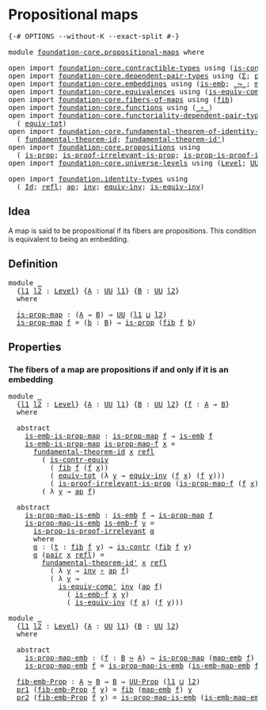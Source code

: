 # Propositional maps

<pre class="Agda"><a id="31" class="Symbol">{-#</a> <a id="35" class="Keyword">OPTIONS</a> <a id="43" class="Pragma">--without-K</a> <a id="55" class="Pragma">--exact-split</a> <a id="69" class="Symbol">#-}</a>

<a id="74" class="Keyword">module</a> <a id="81" href="foundation-core.propositional-maps.html" class="Module">foundation-core.propositional-maps</a> <a id="116" class="Keyword">where</a>

<a id="123" class="Keyword">open</a> <a id="128" class="Keyword">import</a> <a id="135" href="foundation-core.contractible-types.html" class="Module">foundation-core.contractible-types</a> <a id="170" class="Keyword">using</a> <a id="176" class="Symbol">(</a><a id="177" href="foundation-core.contractible-types.html#3297" class="Function">is-contr-equiv</a><a id="191" class="Symbol">;</a> <a id="193" href="foundation-core.contractible-types.html#992" class="Function">is-contr</a><a id="201" class="Symbol">)</a>
<a id="203" class="Keyword">open</a> <a id="208" class="Keyword">import</a> <a id="215" href="foundation-core.dependent-pair-types.html" class="Module">foundation-core.dependent-pair-types</a> <a id="252" class="Keyword">using</a> <a id="258" class="Symbol">(</a><a id="259" href="foundation-core.dependent-pair-types.html#502" class="Record">Σ</a><a id="260" class="Symbol">;</a> <a id="262" href="foundation-core.dependent-pair-types.html#575" class="InductiveConstructor">pair</a><a id="266" class="Symbol">;</a> <a id="268" href="foundation-core.dependent-pair-types.html#592" class="Field">pr1</a><a id="271" class="Symbol">;</a> <a id="273" href="foundation-core.dependent-pair-types.html#604" class="Field">pr2</a><a id="276" class="Symbol">)</a>
<a id="278" class="Keyword">open</a> <a id="283" class="Keyword">import</a> <a id="290" href="foundation-core.embeddings.html" class="Module">foundation-core.embeddings</a> <a id="317" class="Keyword">using</a> <a id="323" class="Symbol">(</a><a id="324" href="foundation-core.embeddings.html#980" class="Function">is-emb</a><a id="330" class="Symbol">;</a> <a id="332" href="foundation-core.embeddings.html#1062" class="Function Operator">_↪_</a><a id="335" class="Symbol">;</a> <a id="337" href="foundation-core.embeddings.html#1205" class="Function">map-emb</a><a id="344" class="Symbol">;</a> <a id="346" href="foundation-core.embeddings.html#1252" class="Function">is-emb-map-emb</a><a id="360" class="Symbol">)</a>
<a id="362" class="Keyword">open</a> <a id="367" class="Keyword">import</a> <a id="374" href="foundation-core.equivalences.html" class="Module">foundation-core.equivalences</a> <a id="403" class="Keyword">using</a> <a id="409" class="Symbol">(</a><a id="410" href="foundation-core.equivalences.html#7528" class="Function">is-equiv-comp&#39;</a><a id="424" class="Symbol">;</a> <a id="426" href="foundation-core.equivalences.html#1607" class="Function Operator">_≃_</a><a id="429" class="Symbol">)</a>
<a id="431" class="Keyword">open</a> <a id="436" class="Keyword">import</a> <a id="443" href="foundation-core.fibers-of-maps.html" class="Module">foundation-core.fibers-of-maps</a> <a id="474" class="Keyword">using</a> <a id="480" class="Symbol">(</a><a id="481" href="foundation-core.fibers-of-maps.html#928" class="Function">fib</a><a id="484" class="Symbol">)</a>
<a id="486" class="Keyword">open</a> <a id="491" class="Keyword">import</a> <a id="498" href="foundation-core.functions.html" class="Module">foundation-core.functions</a> <a id="524" class="Keyword">using</a> <a id="530" class="Symbol">(</a><a id="531" href="foundation-core.functions.html#407" class="Function Operator">_∘_</a><a id="534" class="Symbol">)</a>
<a id="536" class="Keyword">open</a> <a id="541" class="Keyword">import</a> <a id="548" href="foundation-core.functoriality-dependent-pair-types.html" class="Module">foundation-core.functoriality-dependent-pair-types</a> <a id="599" class="Keyword">using</a>
  <a id="607" class="Symbol">(</a> <a id="609" href="foundation-core.functoriality-dependent-pair-types.html#6804" class="Function">equiv-tot</a><a id="618" class="Symbol">)</a>
<a id="620" class="Keyword">open</a> <a id="625" class="Keyword">import</a> <a id="632" href="foundation-core.fundamental-theorem-of-identity-types.html" class="Module">foundation-core.fundamental-theorem-of-identity-types</a> <a id="686" class="Keyword">using</a>
  <a id="694" class="Symbol">(</a> <a id="696" href="foundation-core.fundamental-theorem-of-identity-types.html#1888" class="Function">fundamental-theorem-id</a><a id="718" class="Symbol">;</a> <a id="720" href="foundation-core.fundamental-theorem-of-identity-types.html#2160" class="Function">fundamental-theorem-id&#39;</a><a id="743" class="Symbol">)</a>
<a id="745" class="Keyword">open</a> <a id="750" class="Keyword">import</a> <a id="757" href="foundation-core.propositions.html" class="Module">foundation-core.propositions</a> <a id="786" class="Keyword">using</a>
  <a id="794" class="Symbol">(</a> <a id="796" href="foundation-core.propositions.html#1295" class="Function">is-prop</a><a id="803" class="Symbol">;</a> <a id="805" href="foundation-core.propositions.html#3036" class="Function">is-proof-irrelevant-is-prop</a><a id="832" class="Symbol">;</a> <a id="834" href="foundation-core.propositions.html#3209" class="Function">is-prop-is-proof-irrelevant</a><a id="861" class="Symbol">;</a> <a id="863" href="foundation-core.propositions.html#1380" class="Function">UU-Prop</a><a id="870" class="Symbol">)</a>
<a id="872" class="Keyword">open</a> <a id="877" class="Keyword">import</a> <a id="884" href="foundation-core.universe-levels.html" class="Module">foundation-core.universe-levels</a> <a id="916" class="Keyword">using</a> <a id="922" class="Symbol">(</a><a id="923" href="Agda.Primitive.html#597" class="Postulate">Level</a><a id="928" class="Symbol">;</a> <a id="930" href="foundation-core.universe-levels.html#222" class="Primitive">UU</a><a id="932" class="Symbol">;</a> <a id="934" href="Agda.Primitive.html#810" class="Primitive Operator">_⊔_</a><a id="937" class="Symbol">)</a>

<a id="940" class="Keyword">open</a> <a id="945" class="Keyword">import</a> <a id="952" href="foundation.identity-types.html" class="Module">foundation.identity-types</a> <a id="978" class="Keyword">using</a>
  <a id="986" class="Symbol">(</a> <a id="988" href="foundation-core.identity-types.html#641" class="Datatype">Id</a><a id="990" class="Symbol">;</a> <a id="992" href="foundation-core.identity-types.html#694" class="InductiveConstructor">refl</a><a id="996" class="Symbol">;</a> <a id="998" href="foundation-core.identity-types.html#2853" class="Function">ap</a><a id="1000" class="Symbol">;</a> <a id="1002" href="foundation-core.identity-types.html#1552" class="Function">inv</a><a id="1005" class="Symbol">;</a> <a id="1007" href="foundation.identity-types.html#1216" class="Function">equiv-inv</a><a id="1016" class="Symbol">;</a> <a id="1018" href="foundation.identity-types.html#1088" class="Function">is-equiv-inv</a><a id="1030" class="Symbol">)</a>
</pre>
## Idea

A map is said to be propositional if its fibers are propositions. This condition is equivalent to being an embedding.

## Definition

<pre class="Agda"><a id="1188" class="Keyword">module</a> <a id="1195" href="foundation-core.propositional-maps.html#1195" class="Module">_</a>
  <a id="1199" class="Symbol">{</a><a id="1200" href="foundation-core.propositional-maps.html#1200" class="Bound">l1</a> <a id="1203" href="foundation-core.propositional-maps.html#1203" class="Bound">l2</a> <a id="1206" class="Symbol">:</a> <a id="1208" href="Agda.Primitive.html#597" class="Postulate">Level</a><a id="1213" class="Symbol">}</a> <a id="1215" class="Symbol">{</a><a id="1216" href="foundation-core.propositional-maps.html#1216" class="Bound">A</a> <a id="1218" class="Symbol">:</a> <a id="1220" href="foundation-core.universe-levels.html#222" class="Primitive">UU</a> <a id="1223" href="foundation-core.propositional-maps.html#1200" class="Bound">l1</a><a id="1225" class="Symbol">}</a> <a id="1227" class="Symbol">{</a><a id="1228" href="foundation-core.propositional-maps.html#1228" class="Bound">B</a> <a id="1230" class="Symbol">:</a> <a id="1232" href="foundation-core.universe-levels.html#222" class="Primitive">UU</a> <a id="1235" href="foundation-core.propositional-maps.html#1203" class="Bound">l2</a><a id="1237" class="Symbol">}</a>
  <a id="1241" class="Keyword">where</a>

  <a id="1250" href="foundation-core.propositional-maps.html#1250" class="Function">is-prop-map</a> <a id="1262" class="Symbol">:</a> <a id="1264" class="Symbol">(</a><a id="1265" href="foundation-core.propositional-maps.html#1216" class="Bound">A</a> <a id="1267" class="Symbol">→</a> <a id="1269" href="foundation-core.propositional-maps.html#1228" class="Bound">B</a><a id="1270" class="Symbol">)</a> <a id="1272" class="Symbol">→</a> <a id="1274" href="foundation-core.universe-levels.html#222" class="Primitive">UU</a> <a id="1277" class="Symbol">(</a><a id="1278" href="foundation-core.propositional-maps.html#1200" class="Bound">l1</a> <a id="1281" href="Agda.Primitive.html#810" class="Primitive Operator">⊔</a> <a id="1283" href="foundation-core.propositional-maps.html#1203" class="Bound">l2</a><a id="1285" class="Symbol">)</a>
  <a id="1289" href="foundation-core.propositional-maps.html#1250" class="Function">is-prop-map</a> <a id="1301" href="foundation-core.propositional-maps.html#1301" class="Bound">f</a> <a id="1303" class="Symbol">=</a> <a id="1305" class="Symbol">(</a><a id="1306" href="foundation-core.propositional-maps.html#1306" class="Bound">b</a> <a id="1308" class="Symbol">:</a> <a id="1310" href="foundation-core.propositional-maps.html#1228" class="Bound">B</a><a id="1311" class="Symbol">)</a> <a id="1313" class="Symbol">→</a> <a id="1315" href="foundation-core.propositions.html#1295" class="Function">is-prop</a> <a id="1323" class="Symbol">(</a><a id="1324" href="foundation-core.fibers-of-maps.html#928" class="Function">fib</a> <a id="1328" href="foundation-core.propositional-maps.html#1301" class="Bound">f</a> <a id="1330" href="foundation-core.propositional-maps.html#1306" class="Bound">b</a><a id="1331" class="Symbol">)</a>
</pre>
## Properties

### The fibers of a map are propositions if and only if it is an embedding

<pre class="Agda"><a id="1437" class="Keyword">module</a> <a id="1444" href="foundation-core.propositional-maps.html#1444" class="Module">_</a>
  <a id="1448" class="Symbol">{</a><a id="1449" href="foundation-core.propositional-maps.html#1449" class="Bound">l1</a> <a id="1452" href="foundation-core.propositional-maps.html#1452" class="Bound">l2</a> <a id="1455" class="Symbol">:</a> <a id="1457" href="Agda.Primitive.html#597" class="Postulate">Level</a><a id="1462" class="Symbol">}</a> <a id="1464" class="Symbol">{</a><a id="1465" href="foundation-core.propositional-maps.html#1465" class="Bound">A</a> <a id="1467" class="Symbol">:</a> <a id="1469" href="foundation-core.universe-levels.html#222" class="Primitive">UU</a> <a id="1472" href="foundation-core.propositional-maps.html#1449" class="Bound">l1</a><a id="1474" class="Symbol">}</a> <a id="1476" class="Symbol">{</a><a id="1477" href="foundation-core.propositional-maps.html#1477" class="Bound">B</a> <a id="1479" class="Symbol">:</a> <a id="1481" href="foundation-core.universe-levels.html#222" class="Primitive">UU</a> <a id="1484" href="foundation-core.propositional-maps.html#1452" class="Bound">l2</a><a id="1486" class="Symbol">}</a> <a id="1488" class="Symbol">{</a><a id="1489" href="foundation-core.propositional-maps.html#1489" class="Bound">f</a> <a id="1491" class="Symbol">:</a> <a id="1493" href="foundation-core.propositional-maps.html#1465" class="Bound">A</a> <a id="1495" class="Symbol">→</a> <a id="1497" href="foundation-core.propositional-maps.html#1477" class="Bound">B</a><a id="1498" class="Symbol">}</a>
  <a id="1502" class="Keyword">where</a>

  <a id="1511" class="Keyword">abstract</a>
    <a id="1524" href="foundation-core.propositional-maps.html#1524" class="Function">is-emb-is-prop-map</a> <a id="1543" class="Symbol">:</a> <a id="1545" href="foundation-core.propositional-maps.html#1250" class="Function">is-prop-map</a> <a id="1557" href="foundation-core.propositional-maps.html#1489" class="Bound">f</a> <a id="1559" class="Symbol">→</a> <a id="1561" href="foundation-core.embeddings.html#980" class="Function">is-emb</a> <a id="1568" href="foundation-core.propositional-maps.html#1489" class="Bound">f</a>
    <a id="1574" href="foundation-core.propositional-maps.html#1524" class="Function">is-emb-is-prop-map</a> <a id="1593" href="foundation-core.propositional-maps.html#1593" class="Bound">is-prop-map-f</a> <a id="1607" href="foundation-core.propositional-maps.html#1607" class="Bound">x</a> <a id="1609" class="Symbol">=</a>
      <a id="1617" href="foundation-core.fundamental-theorem-of-identity-types.html#1888" class="Function">fundamental-theorem-id</a> <a id="1640" href="foundation-core.propositional-maps.html#1607" class="Bound">x</a> <a id="1642" href="foundation-core.identity-types.html#694" class="InductiveConstructor">refl</a>
        <a id="1655" class="Symbol">(</a> <a id="1657" href="foundation-core.contractible-types.html#3297" class="Function">is-contr-equiv</a>
          <a id="1682" class="Symbol">(</a> <a id="1684" href="foundation-core.fibers-of-maps.html#928" class="Function">fib</a> <a id="1688" href="foundation-core.propositional-maps.html#1489" class="Bound">f</a> <a id="1690" class="Symbol">(</a><a id="1691" href="foundation-core.propositional-maps.html#1489" class="Bound">f</a> <a id="1693" href="foundation-core.propositional-maps.html#1607" class="Bound">x</a><a id="1694" class="Symbol">))</a>
          <a id="1707" class="Symbol">(</a> <a id="1709" href="foundation-core.functoriality-dependent-pair-types.html#6804" class="Function">equiv-tot</a> <a id="1719" class="Symbol">(λ</a> <a id="1722" href="foundation-core.propositional-maps.html#1722" class="Bound">y</a> <a id="1724" class="Symbol">→</a> <a id="1726" href="foundation.identity-types.html#1216" class="Function">equiv-inv</a> <a id="1736" class="Symbol">(</a><a id="1737" href="foundation-core.propositional-maps.html#1489" class="Bound">f</a> <a id="1739" href="foundation-core.propositional-maps.html#1607" class="Bound">x</a><a id="1740" class="Symbol">)</a> <a id="1742" class="Symbol">(</a><a id="1743" href="foundation-core.propositional-maps.html#1489" class="Bound">f</a> <a id="1745" href="foundation-core.propositional-maps.html#1722" class="Bound">y</a><a id="1746" class="Symbol">)))</a>
          <a id="1760" class="Symbol">(</a> <a id="1762" href="foundation-core.propositions.html#3036" class="Function">is-proof-irrelevant-is-prop</a> <a id="1790" class="Symbol">(</a><a id="1791" href="foundation-core.propositional-maps.html#1593" class="Bound">is-prop-map-f</a> <a id="1805" class="Symbol">(</a><a id="1806" href="foundation-core.propositional-maps.html#1489" class="Bound">f</a> <a id="1808" href="foundation-core.propositional-maps.html#1607" class="Bound">x</a><a id="1809" class="Symbol">))</a> <a id="1812" class="Symbol">(</a><a id="1813" href="foundation-core.dependent-pair-types.html#575" class="InductiveConstructor">pair</a> <a id="1818" href="foundation-core.propositional-maps.html#1607" class="Bound">x</a> <a id="1820" href="foundation-core.identity-types.html#694" class="InductiveConstructor">refl</a><a id="1824" class="Symbol">)))</a>
        <a id="1836" class="Symbol">(</a> <a id="1838" class="Symbol">λ</a> <a id="1840" href="foundation-core.propositional-maps.html#1840" class="Bound">y</a> <a id="1842" class="Symbol">→</a> <a id="1844" href="foundation-core.identity-types.html#2853" class="Function">ap</a> <a id="1847" href="foundation-core.propositional-maps.html#1489" class="Bound">f</a><a id="1848" class="Symbol">)</a>

  <a id="1853" class="Keyword">abstract</a>
    <a id="1866" href="foundation-core.propositional-maps.html#1866" class="Function">is-prop-map-is-emb</a> <a id="1885" class="Symbol">:</a> <a id="1887" href="foundation-core.embeddings.html#980" class="Function">is-emb</a> <a id="1894" href="foundation-core.propositional-maps.html#1489" class="Bound">f</a> <a id="1896" class="Symbol">→</a> <a id="1898" href="foundation-core.propositional-maps.html#1250" class="Function">is-prop-map</a> <a id="1910" href="foundation-core.propositional-maps.html#1489" class="Bound">f</a>
    <a id="1916" href="foundation-core.propositional-maps.html#1866" class="Function">is-prop-map-is-emb</a> <a id="1935" href="foundation-core.propositional-maps.html#1935" class="Bound">is-emb-f</a> <a id="1944" href="foundation-core.propositional-maps.html#1944" class="Bound">y</a> <a id="1946" class="Symbol">=</a>
      <a id="1954" href="foundation-core.propositions.html#3209" class="Function">is-prop-is-proof-irrelevant</a> <a id="1982" href="foundation-core.propositional-maps.html#2002" class="Function">α</a>
      <a id="1990" class="Keyword">where</a>
      <a id="2002" href="foundation-core.propositional-maps.html#2002" class="Function">α</a> <a id="2004" class="Symbol">:</a> <a id="2006" class="Symbol">(</a><a id="2007" href="foundation-core.propositional-maps.html#2007" class="Bound">t</a> <a id="2009" class="Symbol">:</a> <a id="2011" href="foundation-core.fibers-of-maps.html#928" class="Function">fib</a> <a id="2015" href="foundation-core.propositional-maps.html#1489" class="Bound">f</a> <a id="2017" href="foundation-core.propositional-maps.html#1944" class="Bound">y</a><a id="2018" class="Symbol">)</a> <a id="2020" class="Symbol">→</a> <a id="2022" href="foundation-core.contractible-types.html#992" class="Function">is-contr</a> <a id="2031" class="Symbol">(</a><a id="2032" href="foundation-core.fibers-of-maps.html#928" class="Function">fib</a> <a id="2036" href="foundation-core.propositional-maps.html#1489" class="Bound">f</a> <a id="2038" href="foundation-core.propositional-maps.html#1944" class="Bound">y</a><a id="2039" class="Symbol">)</a>
      <a id="2047" href="foundation-core.propositional-maps.html#2002" class="Function">α</a> <a id="2049" class="Symbol">(</a><a id="2050" href="foundation-core.dependent-pair-types.html#575" class="InductiveConstructor">pair</a> <a id="2055" href="foundation-core.propositional-maps.html#2055" class="Bound">x</a> <a id="2057" href="foundation-core.identity-types.html#694" class="InductiveConstructor">refl</a><a id="2061" class="Symbol">)</a> <a id="2063" class="Symbol">=</a>
        <a id="2073" href="foundation-core.fundamental-theorem-of-identity-types.html#2160" class="Function">fundamental-theorem-id&#39;</a> <a id="2097" href="foundation-core.propositional-maps.html#2055" class="Bound">x</a> <a id="2099" href="foundation-core.identity-types.html#694" class="InductiveConstructor">refl</a>
          <a id="2114" class="Symbol">(</a> <a id="2116" class="Symbol">λ</a> <a id="2118" href="foundation-core.propositional-maps.html#2118" class="Bound">y</a> <a id="2120" class="Symbol">→</a> <a id="2122" href="foundation-core.identity-types.html#1552" class="Function">inv</a> <a id="2126" href="foundation-core.functions.html#407" class="Function Operator">∘</a> <a id="2128" href="foundation-core.identity-types.html#2853" class="Function">ap</a> <a id="2131" href="foundation-core.propositional-maps.html#1489" class="Bound">f</a><a id="2132" class="Symbol">)</a>
          <a id="2144" class="Symbol">(</a> <a id="2146" class="Symbol">λ</a> <a id="2148" href="foundation-core.propositional-maps.html#2148" class="Bound">y</a> <a id="2150" class="Symbol">→</a>
            <a id="2164" href="foundation-core.equivalences.html#7528" class="Function">is-equiv-comp&#39;</a> <a id="2179" href="foundation-core.identity-types.html#1552" class="Function">inv</a> <a id="2183" class="Symbol">(</a><a id="2184" href="foundation-core.identity-types.html#2853" class="Function">ap</a> <a id="2187" href="foundation-core.propositional-maps.html#1489" class="Bound">f</a><a id="2188" class="Symbol">)</a>
              <a id="2204" class="Symbol">(</a> <a id="2206" href="foundation-core.propositional-maps.html#1935" class="Bound">is-emb-f</a> <a id="2215" href="foundation-core.propositional-maps.html#2055" class="Bound">x</a> <a id="2217" href="foundation-core.propositional-maps.html#2148" class="Bound">y</a><a id="2218" class="Symbol">)</a>
              <a id="2234" class="Symbol">(</a> <a id="2236" href="foundation.identity-types.html#1088" class="Function">is-equiv-inv</a> <a id="2249" class="Symbol">(</a><a id="2250" href="foundation-core.propositional-maps.html#1489" class="Bound">f</a> <a id="2252" href="foundation-core.propositional-maps.html#2055" class="Bound">x</a><a id="2253" class="Symbol">)</a> <a id="2255" class="Symbol">(</a><a id="2256" href="foundation-core.propositional-maps.html#1489" class="Bound">f</a> <a id="2258" href="foundation-core.propositional-maps.html#2148" class="Bound">y</a><a id="2259" class="Symbol">)))</a>

<a id="2264" class="Keyword">module</a> <a id="2271" href="foundation-core.propositional-maps.html#2271" class="Module">_</a>
  <a id="2275" class="Symbol">{</a><a id="2276" href="foundation-core.propositional-maps.html#2276" class="Bound">l1</a> <a id="2279" href="foundation-core.propositional-maps.html#2279" class="Bound">l2</a> <a id="2282" class="Symbol">:</a> <a id="2284" href="Agda.Primitive.html#597" class="Postulate">Level</a><a id="2289" class="Symbol">}</a> <a id="2291" class="Symbol">{</a><a id="2292" href="foundation-core.propositional-maps.html#2292" class="Bound">A</a> <a id="2294" class="Symbol">:</a> <a id="2296" href="foundation-core.universe-levels.html#222" class="Primitive">UU</a> <a id="2299" href="foundation-core.propositional-maps.html#2276" class="Bound">l1</a><a id="2301" class="Symbol">}</a> <a id="2303" class="Symbol">{</a><a id="2304" href="foundation-core.propositional-maps.html#2304" class="Bound">B</a> <a id="2306" class="Symbol">:</a> <a id="2308" href="foundation-core.universe-levels.html#222" class="Primitive">UU</a> <a id="2311" href="foundation-core.propositional-maps.html#2279" class="Bound">l2</a><a id="2313" class="Symbol">}</a>
  <a id="2317" class="Keyword">where</a>

  <a id="2326" class="Keyword">abstract</a>
    <a id="2339" href="foundation-core.propositional-maps.html#2339" class="Function">is-prop-map-emb</a> <a id="2355" class="Symbol">:</a> <a id="2357" class="Symbol">(</a><a id="2358" href="foundation-core.propositional-maps.html#2358" class="Bound">f</a> <a id="2360" class="Symbol">:</a> <a id="2362" href="foundation-core.propositional-maps.html#2304" class="Bound">B</a> <a id="2364" href="foundation-core.embeddings.html#1062" class="Function Operator">↪</a> <a id="2366" href="foundation-core.propositional-maps.html#2292" class="Bound">A</a><a id="2367" class="Symbol">)</a> <a id="2369" class="Symbol">→</a> <a id="2371" href="foundation-core.propositional-maps.html#1250" class="Function">is-prop-map</a> <a id="2383" class="Symbol">(</a><a id="2384" href="foundation-core.embeddings.html#1205" class="Function">map-emb</a> <a id="2392" href="foundation-core.propositional-maps.html#2358" class="Bound">f</a><a id="2393" class="Symbol">)</a>
    <a id="2399" href="foundation-core.propositional-maps.html#2339" class="Function">is-prop-map-emb</a> <a id="2415" href="foundation-core.propositional-maps.html#2415" class="Bound">f</a> <a id="2417" class="Symbol">=</a> <a id="2419" href="foundation-core.propositional-maps.html#1866" class="Function">is-prop-map-is-emb</a> <a id="2438" class="Symbol">(</a><a id="2439" href="foundation-core.embeddings.html#1252" class="Function">is-emb-map-emb</a> <a id="2454" href="foundation-core.propositional-maps.html#2415" class="Bound">f</a><a id="2455" class="Symbol">)</a>

  <a id="2460" href="foundation-core.propositional-maps.html#2460" class="Function">fib-emb-Prop</a> <a id="2473" class="Symbol">:</a> <a id="2475" href="foundation-core.propositional-maps.html#2292" class="Bound">A</a> <a id="2477" href="foundation-core.embeddings.html#1062" class="Function Operator">↪</a> <a id="2479" href="foundation-core.propositional-maps.html#2304" class="Bound">B</a> <a id="2481" class="Symbol">→</a> <a id="2483" href="foundation-core.propositional-maps.html#2304" class="Bound">B</a> <a id="2485" class="Symbol">→</a> <a id="2487" href="foundation-core.propositions.html#1380" class="Function">UU-Prop</a> <a id="2495" class="Symbol">(</a><a id="2496" href="foundation-core.propositional-maps.html#2276" class="Bound">l1</a> <a id="2499" href="Agda.Primitive.html#810" class="Primitive Operator">⊔</a> <a id="2501" href="foundation-core.propositional-maps.html#2279" class="Bound">l2</a><a id="2503" class="Symbol">)</a>
  <a id="2507" href="foundation-core.dependent-pair-types.html#592" class="Field">pr1</a> <a id="2511" class="Symbol">(</a><a id="2512" href="foundation-core.propositional-maps.html#2460" class="Function">fib-emb-Prop</a> <a id="2525" href="foundation-core.propositional-maps.html#2525" class="Bound">f</a> <a id="2527" href="foundation-core.propositional-maps.html#2527" class="Bound">y</a><a id="2528" class="Symbol">)</a> <a id="2530" class="Symbol">=</a> <a id="2532" href="foundation-core.fibers-of-maps.html#928" class="Function">fib</a> <a id="2536" class="Symbol">(</a><a id="2537" href="foundation-core.embeddings.html#1205" class="Function">map-emb</a> <a id="2545" href="foundation-core.propositional-maps.html#2525" class="Bound">f</a><a id="2546" class="Symbol">)</a> <a id="2548" href="foundation-core.propositional-maps.html#2527" class="Bound">y</a>
  <a id="2552" href="foundation-core.dependent-pair-types.html#604" class="Field">pr2</a> <a id="2556" class="Symbol">(</a><a id="2557" href="foundation-core.propositional-maps.html#2460" class="Function">fib-emb-Prop</a> <a id="2570" href="foundation-core.propositional-maps.html#2570" class="Bound">f</a> <a id="2572" href="foundation-core.propositional-maps.html#2572" class="Bound">y</a><a id="2573" class="Symbol">)</a> <a id="2575" class="Symbol">=</a> <a id="2577" href="foundation-core.propositional-maps.html#1866" class="Function">is-prop-map-is-emb</a> <a id="2596" class="Symbol">(</a><a id="2597" href="foundation-core.embeddings.html#1252" class="Function">is-emb-map-emb</a> <a id="2612" href="foundation-core.propositional-maps.html#2570" class="Bound">f</a><a id="2613" class="Symbol">)</a> <a id="2615" href="foundation-core.propositional-maps.html#2572" class="Bound">y</a>
</pre>